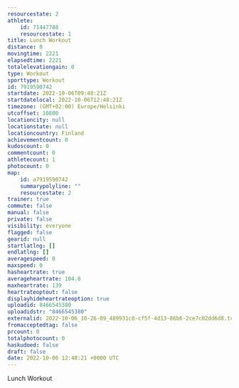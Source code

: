 ```yaml
---
resourcestate: 2
athlete:
    id: 71447788
    resourcestate: 1
title: Lunch Workout
distance: 0
movingtime: 2221
elapsedtime: 2221
totalelevationgain: 0
type: Workout
sporttype: Workout
id: 7919590742
startdate: 2022-10-06T09:48:21Z
startdatelocal: 2022-10-06T12:48:21Z
timezone: (GMT+02:00) Europe/Helsinki
utcoffset: 10800
locationcity: null
locationstate: null
locationcountry: Finland
achievementcount: 0
kudoscount: 0
commentcount: 0
athletecount: 1
photocount: 0
map:
    id: a7919590742
    summarypolyline: ""
    resourcestate: 2
trainer: true
commute: false
manual: false
private: false
visibility: everyone
flagged: false
gearid: null
startlatlng: []
endlatlng: []
averagespeed: 0
maxspeed: 0
hasheartrate: true
averageheartrate: 104.8
maxheartrate: 139
heartrateoptout: false
displayhideheartrateoption: true
uploadid: 8466545380
uploadidstr: "8466545380"
externalid: 2022-10-06_10-26-09_489931c0-cf5f-4d13-86b6-2ce7c02dd6d8.tcx
fromacceptedtag: false
prcount: 0
totalphotocount: 0
haskudoed: false
draft: false
date: 2022-10-06 12:48:21 +0000 UTC
---
```

Lunch Workout